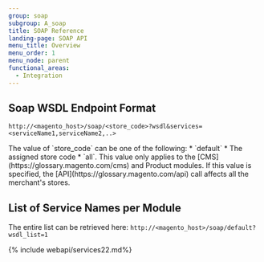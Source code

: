 ```yaml
---
group: soap
subgroup: A_soap
title: SOAP Reference
landing-page: SOAP API
menu_title: Overview
menu_order: 1
menu_node: parent
functional_areas:
  - Integration
---
```

## Soap WSDL Endpoint Format

`http://<magento_host>/soap/<store_code>?wsdl&services=<serviceName1,serviceName2,..>`

<div class="bs-callout bs-callout-info" id="info" markdown="1">
The value of `store_code` can be one of the following:
* `default`
* The assigned store code
* `all`. This value only applies to the [CMS](https://glossary.magento.com/cms) and Product modules. If this value is specified, the [API](https://glossary.magento.com/api) call affects all the merchant's stores.
</div>

## List of Service Names per Module

The entire list can be retrieved here: `http://<magento_host>/soap/default?wsdl_list=1`

{% include webapi/services22.md%}
